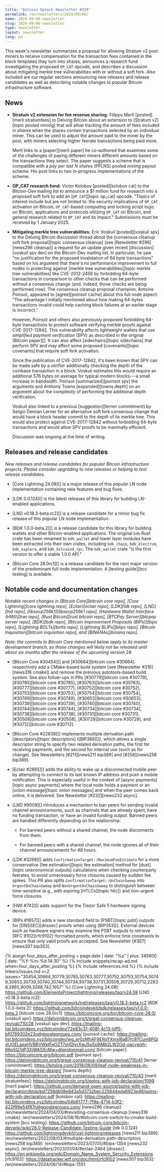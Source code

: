 ```yaml
---
title: 'Bitcoin Optech Newsletter #319'
permalink: /en/newsletters/2024/09/06/
name: 2024-09-06-newsletter
slug: 2024-09-06-newsletter
type: newsletter
layout: newsletter
lang: en
---
```

This week's newsletter summarizes a proposal for allowing Stratum v2
pool miners to receive compensation for the transaction fees contained
in the block templates they turn into shares, announces a research fund
investigating the proposed `OP_CAT` opcode, and describes a discussion
about mitigating merkle tree vulnerabilities with or without a soft
fork.  Also included are our regular sections announcing new releases
and release candidates as well as describing notable changes to popular
Bitcoin infrastructure software.

## News

- **Stratum v2 extension for fee revenue sharing:** Filippo Merli
  [posted][merli stratumfees] to Delving Bitcoin about an extension to
  [Stratum v2][topic pooled mining] that will allow tracking the amount
  of fees included in _shares_ when the shares contain transactions
  selected by an individual miner.  This can be used to adjust the
  amount paid to the miner by the pool, with miners selecting higher
  feerate transactions being paid more.

  Merli links to a [paper][merli paper] he co-authored that examines
  some of the challenges of paying different miners different amounts
  based on the transactions they select. The paper suggests a scheme
  that is compatible with a _pay per last N shares_ (PPLNS) pooled
  mining payout scheme.  His post links to two in-progress
  implementations of the scheme.

- **OP_CAT research fund:** Victor Kolobov [posted][kolobov cat] to the
  Bitcoin-Dev mailing list to announce a $1 million fund for research
  into a proposed soft fork to add an [`OP_CAT`][topic op_cat] opcode.
  "Topics of interest include but are not limited to: the security
  implications of `OP_CAT` activation on Bitcoin, `OP_CAT`-based computing
  and locking script logic on Bitcoin, applications and protocols
  utilizing `OP_CAT` on Bitcoin, and general research related to
  `OP_CAT` and its impact." Submissions must be received by 1 January
  2025.

- **Mitigating merkle tree vulnerabilities:** Eric Voskuil [posted][voskuil
  spv] to the Delving Bitcoin discussion thread about the [consensus
  cleanup soft fork proposal][topic consensus cleanup] (see [Newsletter
  #296][news296 cleanup]) a request for an update given recent
  [discussion][voskuil spv dev] on the Bitcoin-Dev mailing list.  In
  particular, he saw "no justification for the proposed invalidation of
  64 byte transactions" based on his argument that there's no
  performance improvement to full nodes in protecting against [merkle
  tree vulnerabilities][topic merkle tree vulnerabilities] like
  CVE-2012-2459 by forbidding 64-byte transactions in comparison to
  other checks that can be performed without a consensus change (and,
  indeed, those checks are being performed now).  The consensus cleanup
  proposal champion, Antoine Poinsot, appeared to [agree][poinsot cache]
  about this full node aspect: "The advantage I initially mentioned
  about how making 64-bytes transactions invalid could help caching
  block failures at an earlier stage is incorrect."

  However, Poinsot and others also previously proposed forbidding
  64-byte transactions to protect software verifying merkle proofs
  against CVE-2017-12842.  This vulnerability affects lightweight
  wallets that use _simplified payment verification_ (SPV) as described
  in the original [Bitcoin paper][].  It can also affect
  [sidechains][topic sidechains] that perform SPV and may affect some
  proposed [covenants][topic covenants] that require soft fork
  activation.

  Since the publication of CVE-2017-12842, it's been known that SPV can
  be made safe by a verifier additionally checking the depth of the
  coinbase transaction in a block.  Voskuil estimates this would require
  an additional 576 bytes on average for typical modern blocks---a small
  increase in bandwidth.  Poinsot [summarized][poinsot spv] the
  arguments and Anthony Towns [expanded][towns depth] on an argument
  about the complexity of performing the additional depth verification.

  Voskuil also linked to a previous [suggestion][lerner commitment] by
  Sergio Demian Lerner for an alternative soft fork consensus change
  that would have a block header commit to the depth of its merkle tree.
  This would also protect against CVE-2017-12842 without forbidding
  64-byte transactions and would allow SPV proofs to be maximally
  efficient.

  Discussion was ongoing at the time of writing.

## Releases and release candidates

*New releases and release candidates for popular Bitcoin infrastructure
projects.  Please consider upgrading to new releases or helping to test
release candidates.*

- [Core Lightning 24.08][] is a major release of this popular LN node
  implementation containing new features and bug fixes.

- [LDK 0.0.124][] is the latest releases of this library for building
  LN-enabled applications.

- [LND v0.18.3-beta.rc2][] is a release candidate for a minor bug fix
  release of this popular LN node implementation.

- [BDK 1.0.0-beta.2][] is a release candidate for this library for
  building wallets and other Bitcoin-enabled applications.  The original
  `bdk` Rust crate has been renamed to `bdk_wallet` and lower layer
  modules have been extracted into their own crates, including
  `bdk_chain`, `bdk_electrum`, `bdk_esplora`, and `bdk_bitcoind_rpc`.
  The `bdk_wallet` crate "is the first version to offer a stable 1.0.0 API."

- [Bitcoin Core 28.0rc1][] is a release candidate for the next major
  version of the predominant full node implementation.  A [testing
  guide][bcc testing] is available.

## Notable code and documentation changes

_Notable recent changes in [Bitcoin Core][bitcoin core repo], [Core
Lightning][core lightning repo], [Eclair][eclair repo], [LDK][ldk repo],
[LND][lnd repo], [libsecp256k1][libsecp256k1 repo], [Hardware Wallet
Interface (HWI)][hwi repo], [Rust Bitcoin][rust bitcoin repo], [BTCPay
Server][btcpay server repo], [BDK][bdk repo], [Bitcoin Improvement
Proposals (BIPs)][bips repo], [Lightning BOLTs][bolts repo],
[Lightning BLIPs][blips repo], [Bitcoin Inquisition][bitcoin inquisition
repo], and [BINANAs][binana repo]._

_Note: the commits to Bitcoin Core mentioned below apply to its master
development branch, so those changes will likely not be released until about six
months after the release of the upcoming version 28._

- [Bitcoin Core #30454][] and [#30664][bitcoin core #30664]
  respectively add a CMake-based build system (see [Newsletter
  #316][news316 cmake]) and remove the previous autotools-based build
  system.  See also follow-ups in PRs [#30779][bitcoin core #30779],
  [#30785][bitcoin core #30785], [#30763][bitcoin core #30763],
  [#30777][bitcoin core #30777], [#30752][bitcoin core #30752],
  [#30753][bitcoin core #30753], [#30754][bitcoin core #30754],
  [#30749][bitcoin core #30749], [#30653][bitcoin core #30653],
  [#30739][bitcoin core #30739], [#30740][bitcoin core #30740],
  [#30744][bitcoin core #30744], [#30734][bitcoin core #30734],
  [#30738][bitcoin core #30738], [#30731][bitcoin core #30731],
  [#30508][bitcoin core #30508], [#30729][bitcoin core #30729], and
  [#30712][bitcoin core #30712].

- [Bitcoin Core #22838][] implements multiple derivation path
  [descriptors][topic descriptors] ([BIP389][]), which allows a single
  descriptor string to specify two related derivation paths, the first for
  receiving payments, and the second for internal use (such as for change). See
  Newsletters [#211][news211 bip389] and [#258][news258 bip389].

- [Eclair #2865][] adds the ability to wake up a disconnected mobile peer by
  attempting to connect to its last known IP address and push a mobile
  notification. This is especially useful in the context of [async
  payments][topic async payments] where the local node holds a payment or an [onion
  message][topic onion messages] and when the peer comes back online, it is
  delivered. See Newsletter [#232][news232 async].

- [LND #9009][] introduces a mechanism to ban peers for sending invalid channel
  announcements, such as channels that are already spent, have no funding
  transaction, or have an invalid funding output. Banned peers are handled
  differently depending on the relationship:

  - For banned peers without a shared channel, the node disconnects from them.

  - For banned peers with a shared channel, the node ignores all of their
    channel announcements for 48 hours.

- [LDK #3268][] adds `ConfirmationTarget::MaximumFeeEstimate` for a more
  conservative [fee estimation][topic fee estimation] method for [dust][topic
  uneconomical outputs] calculations when checking counterparty feerates, to
  avoid unnecessary force closures caused by sudden fee spikes. This PR also
  splits `ConfirmationTarget::OnChainSweep` into `UrgentOnChainSweep` and
  `NonUrgentOnChainSweep` to distinguish between time-sensitive (e.g., with
  expiring [HTLCs][topic htlc]) and non-urgent force closures.

- [HWI #742][] adds support for the Trezor Safe 5 hardware signing device.

- [BIPs #1657][] adds a new standard field to [PSBT][topic psbt] outputs for [DNSSEC][dnssec]
  proofs when using [BIP353][]. External devices such as hardware signers may examine
  the PSBT outputs to retrieve [RFC 9102][rfc9102]-formatted proofs, which
  enforce time constraints to ensure that only valid proofs are accepted. See
  Newsletter [#307][news307 bip353].

{% assign four_days_after_posting = page.date | date: "%s" | plus: 345600 | date: "%Y-%m-%d 14:30" %}
{% include snippets/recap-ad.md when=four_days_after_posting %}
{% include references.md %}
{% include linkers/issues.md v=2 issues="30454,30664,30779,30785,30763,30777,30752,30753,30754,30749,30653,30739,30740,30744,30734,30738,30731,30508,30729,30712,22838,2865,9009,3268,742,1657" %}
[Core Lightning 24.08]: https://github.com/ElementsProject/lightning/releases/tag/v24.08
[LND v0.18.3-beta.rc2]: https://github.com/lightningnetwork/lnd/releases/tag/v0.18.3-beta.rc2
[BDK 1.0.0-beta.2]: https://github.com/bitcoindevkit/bdk/releases/tag/v1.0.0-beta.2
[bitcoin core 28.0rc1]: https://bitcoincore.org/bin/bitcoin-core-28.0/
[voskuil spv]: https://delvingbitcoin.org/t/great-consensus-cleanup-revival/710/28
[voskuil spv dev]: https://mailing-list.bitcoindevs.xyz/bitcoindev/72e83c31-408f-4c13-bff5-bf0789302e23n@googlegroups.com/
[poinsot cache]: https://mailing-list.bitcoindevs.xyz/bitcoindev/wg_er0zMhAF9ERoYXmxI6aB7rc97Cum6PQj4UOELapsHVBBVWktFeOZT7sHDlyrXwJ5o5s9iMb2LW2Od-qacywsh-86p5Q7dP3XjWASXcMw=@protonmail.com/
[bitcoin paper]: https://bitcoincore.org/bitcoin.pdf
[poinsot spv]: https://delvingbitcoin.org/t/great-consensus-cleanup-revival/710/41
[lerner commitment]: https://bitslog.com/2018/06/09/leaf-node-weakness-in-bitcoin-merkle-tree-design/
[towns depth]: https://delvingbitcoin.org/t/great-consensus-cleanup-revival/710/43
[merli stratumfees]: https://delvingbitcoin.org/t/pplns-with-job-declaration/1099
[merli paper]: https://github.com/demand-open-source/pplns-with-job-declaration/blob/bd7258db08e843a5d3732bec225644eda6923e48/pplns-with-job-declaration.pdf
[kolobov cat]: https://mailing-list.bitcoindevs.xyz/bitcoindev/04b61777-7f9a-4714-b3f2-422f99e54f87n@googlegroups.com/
[news296 cleanup]: /en/newsletters/2024/04/03/#revisiting-consensus-cleanup
[news316 cmake]: /en/newsletters/2024/08/16/#bitcoin-core-switch-to-cmake-build-system
[bcc testing]: https://github.com/bitcoin-core/bitcoin-devwiki/wiki/28.0-Release-Candidate-Testing-Guide
[ldk 0.0.124]: https://github.com/lightningdevkit/rust-lightning/releases
[news211 bip389]: /en/newsletters/2022/08/03/#multiple-derivation-path-descriptors
[news258 bip389]: /en/newsletters/2023/07/05/#bips-1354
[news232 async]: /en/newsletters/2023/01/04/#eclair-2464
[dnssec]: https://en.wikipedia.org/wiki/Domain_Name_System_Security_Extensions
[rfc9102]: https://datatracker.ietf.org/doc/html/rfc9102
[news307 bip353]: /en/newsletters/2024/06/14/#bips-1551
